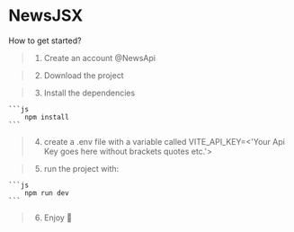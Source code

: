 # NewsJSX

How to get started?

> 1. Create an account @NewsApi 

> 2. Download the project

> 3. Install the dependencies

    ```js
        npm install
    ```

> 4. create a .env file with a variable called VITE_API_KEY=<'Your Api Key goes here without brackets quotes etc.'>

> 5. run the project with:

    ```js
        npm run dev
    ```

> 6. Enjoy 🍫